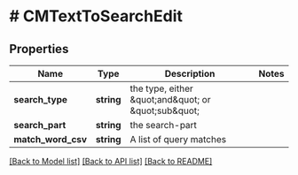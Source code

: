 # # CMTextToSearchEdit

## Properties

Name | Type | Description | Notes
------------ | ------------- | ------------- | -------------
**search_type** | **string** | the type, either \&quot;and\&quot; or \&quot;sub\&quot; |
**search_part** | **string** | the search-part |
**match_word_csv** | **string** | A list of query matches |

[[Back to Model list]](../../README.md#models) [[Back to API list]](../../README.md#endpoints) [[Back to README]](../../README.md)
